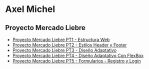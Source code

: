 <h1>Axel Michel</h1>
<h2>Proyecto Mercado Liebre</h2>
<ul>
   <li><a href="https://github.com/axelmichel515/mercadoLiebre/tree/estructuraWeb">Proyecto Mercado Liebre PT1 - Estructura Web</a></li>
   <li><a href="https://github.com/axelmichel515/mercadoLiebre/tree/stylesMl">Proyecto Mercado Liebre PT2 - Estilos Header y Footer</a></li>
   <li><a href="https://github.com/axelmichel515/mercadoLiebre/tree/dise%C3%B1oAdaptativo">Proyecto Mercado Liebre PT3 - Diseño Adaptativo</a></li>
   <li><a href="https://github.com/axelmichel515/mercadoLiebre/tree/flexBox">Proyecto Mercado Liebre PT4 - Diseño Adaptativo Con FlexBox</a></li>
   <li><a href="https://github.com/axelmichel515/mercadoLiebre/tree/formMl">Proyecto Mercado Liebre PT5 - Formularios - Registro y Login</a></li>
</ul>